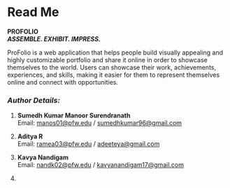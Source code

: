 # Read Me  
**PROFOLIO**<br/>
***ASSEMBLE. EXHIBIT. IMPRESS.***
 
ProFolio is a web application that helps people build visually appealing and highly customizable portfolio and share it online in order to showcase themselves to the world. Users can showcase their work, achievements, experiences, and skills, making it easier for them to represent themselves online and connect with opportunities.


### ***Author Details:***
1. **Sumedh Kumar Manoor Surendranath**<br/>
Email: manos01@pfw.edu / sumedhkumar96@gmail.com<br/>

2. **Aditya R**<br/>
Email: ramea03@pfw.edu / adeeteya@gmail.com<br/>

3. **Kavya Nandigam**<br/>
Email: nandk02@pfw.edu / kavyanandigam17@gmail.com<br/>

4. 
